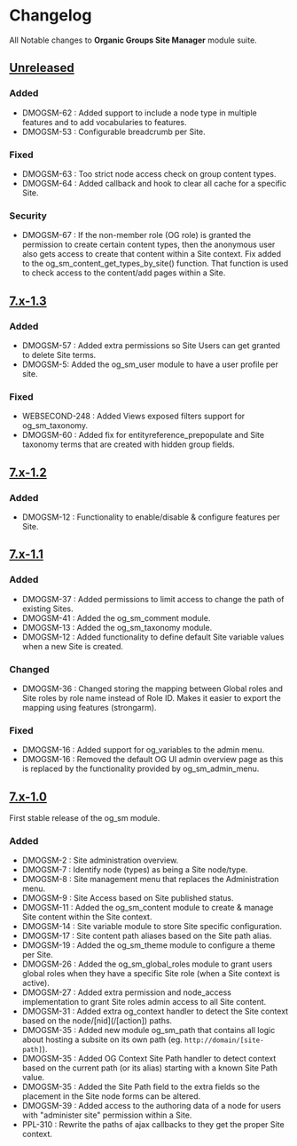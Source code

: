 # Changelog
All Notable changes to **Organic Groups Site Manager** module suite.



## [Unreleased]
### Added
- DMOGSM-62 : Added support to include a node type in multiple features and to
  add vocabularies to features.
- DMOGSM-53 : Configurable breadcrumb per Site.

### Fixed
- DMOGSM-63 : Too strict node access check on group content types.
- DMOGSM-64 : Added callback and hook to clear all cache for a specific Site.

### Security
- DMOGSM-67 : If the non-member role (OG role) is granted the permission to
  create certain content types, then the anonymous user also gets access to
  create that content within a Site context.
  Fix added to the og_sm_content_get_types_by_site() function. That function is
  used to check access to the content/add pages within a Site.




## [7.x-1.3]
### Added
- DMOGSM-57 : Added extra permissions so Site Users can get granted to delete
  Site terms.
- DMOGSM-5: Added the og_sm_user module to have a user profile per site.


### Fixed
- WEBSECOND-248 : Added Views exposed filters support for og_sm_taxonomy.
- DMOGSM-60 : Added fix for entityreference_prepopulate and Site taxonomy terms
  that are created with hidden group fields.




## [7.x-1.2]
### Added
- DMOGSM-12 : Functionality to enable/disable & configure features per Site.




## [7.x-1.1]
### Added
- DMOGSM-37 : Added permissions to limit access to change the path of existing
  Sites.
- DMOGSM-41 : Added the og_sm_comment module.
- DMOGSM-13 : Added the og_sm_taxonomy module.
- DMOGSM-12 : Added functionality to define default Site variable values when a
  new Site is created.


### Changed
- DMOGSM-36 : Changed storing the mapping between Global roles and Site roles by
  role name instead of Role ID. Makes it easier to export the mapping using
  features (strongarm).


### Fixed
- DMOGSM-16 : Added support for og_variables to the admin menu.
- DMOGSM-16 : Removed the default OG UI admin overview page as this is replaced
  by the functionality provided by og_sm_admin_menu.




## [7.x-1.0]
First stable release of the og_sm module.


### Added
- DMOGSM-2 : Site administration overview.
- DMOGSM-7 : Identify node (types) as being a Site node/type.
- DMOGSM-8 : Site management menu that replaces the Administration menu.
- DMOGSM-9 : Site Access based on Site published status.
- DMOGSM-11 : Added the og_sm_content module to create & manage Site content
  within the Site context.
- DMOGSM-14 : Site variable module to store Site specific configuration.
- DMOGSM-17 : Site content path aliases based on the Site path alias.
- DMOGSM-19 : Added the og_sm_theme module to configure a theme per Site.
- DMOGSM-26 : Added the og_sm_global_roles module to grant users global roles
  when they have a specific Site role (when a Site context is active).
- DMOGSM-27 : Added extra permission and node_access implementation to grant
  Site roles admin access to all Site content.
- DMOGSM-31 : Added extra og_context handler to detect the Site context based on
  the node/\[nid](/\[action]) paths.
- DMOGSM-35 : Added new module og_sm_path that contains all logic about hosting
  a subsite on its own path (eg. `http://domain/[site-path]`).
- DMOGSM-35 : Added OG Context Site Path handler to detect context based on the
  current path (or its alias) starting with a known Site Path value.
- DMOGSM-35 : Added the Site Path field to the extra fields so the placement in
  the Site node forms can be altered.
- DMOGSM-39 : Added access to the authoring data of a node for users with
  "administer site" permission within a Site.
- PPL-310 : Rewrite the paths of ajax callbacks to they get the proper Site
  context.




[Unreleased]: https://bitbucket.org/digipolisgent/drupal_module_og-sm/branches/compare/develop%0Dmaster
[7.x-1.3]: https://bitbucket.org/digipolisgent/drupal_module_og-sm/branches/compare/7.x-1.3%0D7.x-1.2#diff
[7.x-1.2]: https://bitbucket.org/digipolisgent/drupal_module_og-sm/branches/compare/7.x-1.2%0D7.x-1.1#diff
[7.x-1.1]: https://bitbucket.org/digipolisgent/drupal_module_og-sm/branches/compare/7.x-1.1%0D7.x-1.0#diff
[7.x-1.0]: https://bitbucket.org/digipolisgent/drupal_module_og-sm/commits/tag/7.x-1.0
